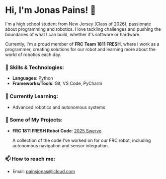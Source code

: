 # Hi, I'm Jonas Pains! 👋  
I'm a high school student from New Jersey (Class of 2026), passionate about programming and robotics. I love tackling challenges and pushing the boundaries of what I can build, whether it's software or hardware.

Currently, I'm a proud member of **FRC Team 1811 FRESH**, where I work as a programmer, creating solutions for our robot and learning more about the world of robotics each day.

### 🚀 Skills & Technologies:
- **Languages**: Python
- **Frameworks/Tools**: Git, VS Code, PyCharm

### 🌱 Currently Learning:
- Advanced robotics and autonomous systems

### 📝 Some of My Projects:
- **FRC 1811 FRESH Robot Code**: [2025 Swerve](https://github.com/SenseiNotHere/2025Swerve)

  A collection of the code I’ve worked on for our FRC robot, including autonomous navigation and sensor integration.

### 📫 How to reach me:
- Email: painsjonas@icloud.com
